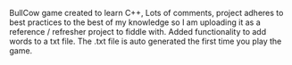 BullCow game created to learn C++, Lots of comments, project adheres to best practices to the best of my knowledge so I am uploading it as a reference / refresher project to fiddle with. Added functionality to add words to a txt file. The .txt file is auto generated the first time you play the game.

